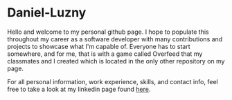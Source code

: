 # Daniel-Luzny

 Hello and welcome to my personal github page. I hope to populate this throughout my career as a software developer with many contributions and projects to showcase what I'm capable of. Everyone has to start somewhere, and for me, that is with a game called Overfeed that my classmates and I created which is located in the only other repository on my page.

For all personal information, work experience, skills, and contact info, feel free to take a look at my linkedin page found [here](https://www.linkedin.com/in/daniel-luzny-3a077a220/).

